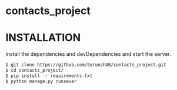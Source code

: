# contacts_project

# INSTALLATION

Install the dependencies and devDependencies and start the server.

```sh
$ git clone https://github.com/SoruoshAB/contacts_project.git
$ cd contacts_project/
$ pip install -r requirements.txt
$ python manage.py runsever
